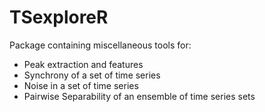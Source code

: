 # TSexploreR

Package containing miscellaneous tools for:
- Peak extraction and features
- Synchrony of a set of time series
- Noise in a set of time series
- Pairwise Separability of an ensemble of time series sets
